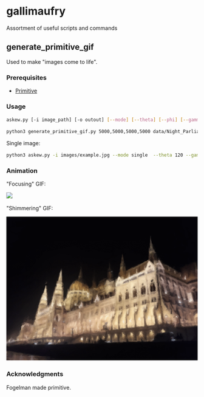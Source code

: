 # gallimaufry

Assortment of useful scripts and commands


## generate_primitive_gif

Used to make "images come to life".


### Prerequisites

- [Primitive](https://github.com/fogleman/primitive)

### Usage

```bash
askew.py [-i image_path] [-o outout] [--mode] [--theta] [--phi] [--gamma] [--length] [--width] [--dx] [--dy] [--dz]
```

```bash
python3 generate_primitive_gif.py 5000,5000,5000,5000 data/Night_Parliament.jpg output/Parliament.png
```

Single image:

```bash
python3 askew.py -i images/example.jpg --mode single  --theta 120 --gamma 120  --dz 10
```

### Animation

"Focusing" GIF:

![](output/output.gif)

"Shimmering" GIF:

![](output/Night_Time_Parliament.gif)

### Acknowledgments

Fogelman made primitive. 